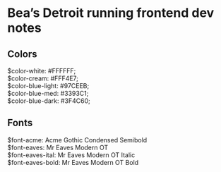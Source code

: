 # Bea’s Detroit running frontend dev notes

## Colors

$color-white: #FFFFFF;  
$color-cream: #FFF4E7;  
$color-blue-light: #97CEEB;  
$color-blue-med: #3393C1;  
$color-blue-dark: #3F4C60;  

## Fonts

$font-acme: Acme Gothic Condensed Semibold  
$font-eaves: Mr Eaves Modern OT  
$font-eaves-ital: Mr Eaves Modern OT Italic  
$font-eaves-bold: Mr Eaves Modern OT  Bold
